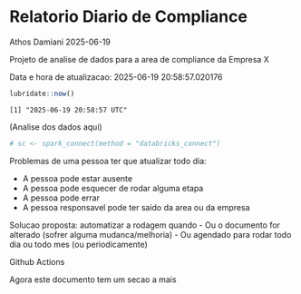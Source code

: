# Relatorio Diario de Compliance
Athos Damiani
2025-06-19

Projeto de analise de dados para a area de compliance da Empresa X

Data e hora de atualizacao: 2025-06-19 20:58:57.020176

``` r
lubridate::now()
```

    [1] "2025-06-19 20:58:57 UTC"

(Analise dos dados aqui)

``` r
# sc <- spark_connect(method = "databricks_connect")
```

Problemas de uma pessoa ter que atualizar todo dia:

-   A pessoa pode estar ausente
-   A pessoa pode esquecer de rodar alguma etapa
-   A pessoa pode errar
-   A pessoa responsavel pode ter saido da area ou da empresa

Solucao proposta: automatizar a rodagem quando - Ou o documento for
alterado (sofrer alguma mudanca/melhoria) - Ou agendado para rodar todo
dia ou todo mes (ou periodicamente)

Github Actions

Agora este documento tem um secao a mais
